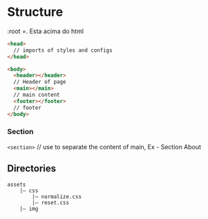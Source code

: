 # Structure

:root =. Esta acima do html

```html
<head>
  // imports of styles and configs
</head>

<body>
  <header></header>
  // Header of page
  <main></main>
  // main content
  <footer></footer>
  // footer
</body>
```

### Section

`<section>` // use to separate the content of main, Ex - Section About

## Directories

```
assets
    |— css
        |— normalize.css
        |— reset.css
    |— img
```
